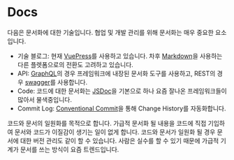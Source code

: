# Docs

다음은 문서화에 대한 기술입니다. 협업 및 개발 관리를 위해 문서화는 매우 중요한 요소입니다.

* 기술 블로그: 현재 [VuePress](https://vuepress.vuejs.org/)를 사용하고 있습니다. 차후 [Markdown](https://guides.github.com/features/mastering-markdown/)을 사용하는 다른 플렛폼으로의 전환도 고려하고 있습니다.
* API: [GraphQL](https://graphql.org/)의 경우 프레임워크에 내장된 문서화 도구를 사용하고, REST의 경우 [swagger](https://swagger.io/)를 사용합니다.
* Code: 코드에 대한 문서화는 [JSDoc](https://jsdoc.app/)을 기본으로 하나 요즘 잘나온 프레임워크들이 많아서 물색중입니다.
* Commit Log: [Conventional Commit](https://www.conventionalcommits.org/en/v1.0.0/)을 통해 Change History를 자동화합니다.

코드와 문서의 일원화를 목적으로 합니다. 가급적 문서화 될 내용을 코드에 직접 기입하여 문서와 코드가 이질감이 생기는 일이 없게 합니다. 코드와 문서가 일원화 될 경우 문서에 대한 버전 관리도 같이 할 수 있습니다. 사람은 실수를 할 수 있기 때문에 가급적 기계가 문서를 쓰는 방식이 요즘 트렌드입니다.

